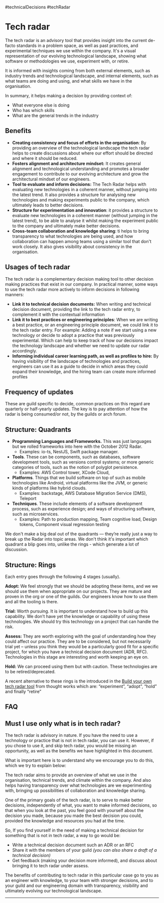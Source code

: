 #technicalDecisions #techRadar 


# Tech radar
The tech radar is an advisory tool that provides insight into the current de-facto standards in a problem space, as well as past practices, and experimental techniques we use within the company. It's a visual representation of our evolving technological landscape, showing what software or methodologies we use, experiment with, or retire.

It is informed with insights coming from both external elements, such as industry trends and technological landscape, and internal elements, such as what teams are doing and using, and what skills we have in the organisation.

In summary, it helps making a decision by providing context of:

-   What everyone else is doing
-   Who has which skills
-   What are the general trends in the industry

## Benefits

-  **Creating consistency and focus of efforts in the organisation**: By providing an overview of the technological landscape the tech radar helps to create discussions about where our effort should be directed and where it should be reduced.
-  **Fosters alignment and architecture mindset:** It creates general alignment and technological understanding and promotes a broader engagement to contribute to our evolving architecture and grow the architectural mindset of our engineers.
-  **Tool to evaluate and inform decisions:** The Tech Radar helps with evaluating new technologies in a coherent manner, without jumping into the latest trend. It also provides a structure for analysing new technologies and making experiments public to the company, which ultimately leads to better decisions.
-  **Structure for experimentation and innovation**: it provides a structure to evaluate new technologies in a coherent manner (without jumping in the latest trend), to be able to analyse it whilst making the experiment public to the company and ultimately make better decisions.
-  **Cross-team collaboration and knowledge sharing**: ti helps to bring transparency to what technologies are being used, and how collaboration can happen among teams using a similar tool that don't work closely. It also gives visibility about consistency in the organisation.



## Usages of tech radar

The tech radar is a complementary decision making tool to other decision making practices that exist in our company. In practical manner, some ways to use the tech radar more actively to inform decisions in following manners:

-  **Link it to technical decision documents:** When writing and technical decision document, providing the link to the tech radar entry, to complement it with the contextual information
-  **Link it to best practices or engineering principles**: When we are writing a best practice, or an engineering principle document, we could link it to the tech radar entry. For example: Adding a note if we start using a new technology or decide to adopt a practice that was previously experimental. Which can help to keep track of how our decisions impact the technology landscape and whether we need to update our radar accordingly.
-  **Informing individual career learning path, as well as profiles to hire:** By having visibility of the landscape of technologies and practices, engineers can use it as a guide to decide in which areas they could expand their knowledge, and the hiring team can create more informed profiles


## Frequency of updates

These are guild specific to decide, common practices on this regard are quarterly or half-yearly updates. The key is to pay attention of how the radar is being consumed/or not, by the guilds or arch forum.

## Structure: Quadrants

- **Programming Languages and Frameworks.** This was just languages but we rolled frameworks into here with the October 2012 Radar.  
	- Examples: io-ts, NestJS, Swift package manager.
- **Tools**. These can be components, such as databases, software development tools, such as versions control systems; or more generic categories of tools, such as the notion of polyglot persistence.
	- Examples: AWS Control tower, XCode Cloud,
- **Platforms**. Things that we build software on top of such as mobile technologies like Android, virtual platforms like the JVM, or generic kinds of platforms like hybrid clouds.
	- Examples: backstage, AWS Database Migration Service (DMS), Teleport
- **Techniques**. These include elements of a software development process, such as experience design; and ways of structuring software, such as microservices.
	- Examples: Path to production mapping, Team cognitive load, Design tokens, Component visual regression testing

We don't make a big deal out of the quadrants — they’re really just a way to break up the Radar into topic areas. We don't think it's important which quadrant a blip goes into, unlike the rings - which generate a lot of discussion.


## Structure: Rings

Each entry goes through the following 4 stages (usually). 

  
**Adopt:** We feel strongly that we should be adopting these items, and we we should use them when appropriate on our projects. They are mature and proven in the org or one of the guilds. Our engineers know how to use them and all the tooling is there.

**Trial:** Worth pursuing. It is important to understand how to build up this capability. We don’t have yet the knowledge or capability of using these technologies. We should try this technology on a project that can handle the risk.

**Assess:** They are worth exploring with the goal of understanding how they could affect our practice. They are to be considered, but not necessarily trial yet – unless you think they would be a particularly good fit for a specific project, for which you have a technical decision document (ADR, RFC). Technologies in this stage are interesting and worth keeping an eye on.

**Hold:** We can proceed using them but with caution. These technologies are to be retired/deprecated.

A recent alternative to these rings is the introduced in the [Build your own tech radar tool](https://www.thoughtworks.com/radar/byor) from thought works which are: “experiment”, “adopt”, “hold” and finally “retire”
  


## FAQ

## Must I use only what is in tech radar?

The tech radar is advisory in nature. If you have the need to use a technology or practice that is not in tech radar, you can use it. However, if you chose to use it, and skip tech radar, you would be missing an opportunity, as well as the benefits we have highlighted in this document. 

What is important here is to understand why we encourage you to do this, which we try to explain below:

The tech radar aims to provide an overview of what we use in the organisation, technical trends, and climate within the company. And also helps having transparency over what technologies are we experimenting with, bringing up possibilities of collaboration and knowledge sharing.

One of the primary goals of the tech radar, is to serve to make better decisions, independently of what, you want to make informed decisions, so that when you look at the past, you feel good with yourself about the decision you made, because you made the best decision you could, provided the knowledge and resources you had at the time.

So, If you find yourself in the need of making a technical decision for something that is not in tech radar, a way to go would be:

-   Write a technical decision document such an ADR or an RFC
-   Share it with the members of your guild _(you can also share a draft of a technical decision)_
-   Get feedback (making your decision more informed), and discuss about bringing it to tech radar under assess.

The benefits of contributing to tech radar in this particular case go to you as an engineer with knowledge, to your team with stronger decisions, and to your guild and our engineering domain with transparency, visibility and ultimately evolving our technological landscape.

---
